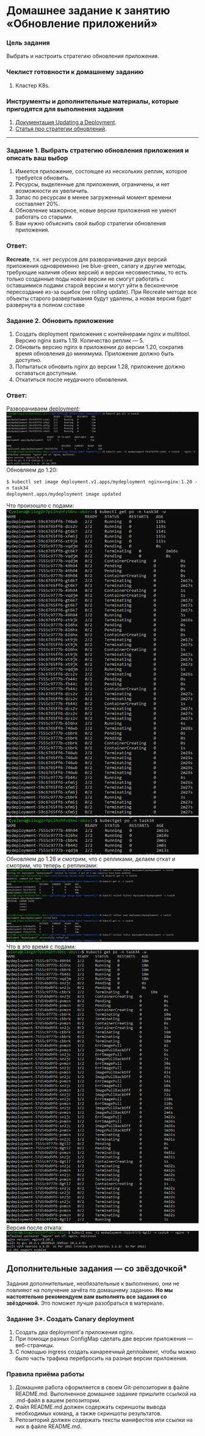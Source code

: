 # Домашнее задание к занятию «Обновление приложений»

### Цель задания

Выбрать и настроить стратегию обновления приложения.

### Чеклист готовности к домашнему заданию

1. Кластер K8s.

### Инструменты и дополнительные материалы, которые пригодятся для выполнения задания

1. [Документация Updating a Deployment](https://kubernetes.io/docs/concepts/workloads/controllers/deployment/#updating-a-deployment).
2. [Статья про стратегии обновлений](https://habr.com/ru/companies/flant/articles/471620/).

-----

### Задание 1. Выбрать стратегию обновления приложения и описать ваш выбор

1. Имеется приложение, состоящее из нескольких реплик, которое требуется обновить.
2. Ресурсы, выделенные для приложения, ограничены, и нет возможности их увеличить.
3. Запас по ресурсам в менее загруженный момент времени составляет 20%.
4. Обновление мажорное, новые версии приложения не умеют работать со старыми.
5. Вам нужно объяснить свой выбор стратегии обновления приложения.

### Ответ:
**Recreate**, т.к. нет ресурсов для разворачивания двух версий приложения одновременно (не blue-green, canary и другие методы, требующие наличия обеих версий) и версии несовместимы, то есть только созданные поды новой версии не смогут работать с оставшимися подами старой версии и могут уйти в бесконечное пересоздание из-за ошибок (не rolling update). При Recreate методе все объекты старого развертывания будут удалены, а новая версия будет развернута в полном составе


### Задание 2. Обновить приложение

1. Создать deployment приложения с контейнерами nginx и multitool. Версию nginx взять 1.19. Количество реплик — 5.
2. Обновить версию nginx в приложении до версии 1.20, сократив время обновления до минимума. Приложение должно быть доступно.
3. Попытаться обновить nginx до версии 1.28, приложение должно оставаться доступным.
4. Откатиться после неудачного обновления.

### Ответ:
Разворачиваем [deployment](./nginx_1.19_deployment.yaml):
![nginx_1.19.PNG](./nginx_1.19.PNG) <br />
Обновляем до 1.20:
```
$ kubectl set image deployment.v1.apps/mydeployment nginx=nginx:1.20 -n task34
deployment.apps/mydeployment image updated
```
Что произошло с подами: <br />
![update_to_1.20.PNG](./update_to_1.20.PNG) <br />
![running_1.20.PNG](./running_1.20.PNG) <br />
Обновляем до 1.28 и смотрим, что с репликами, делаем откат и смотрим, что теперь с репликами: <br />
![update_to_1.28_commands.PNG](./update_to_1.28_commands.PNG) <br />
Что в это время с подами: <br />
![update_to_1.28.PNG](./update_to_1.28.PNG) <br />
Версия после отката: <br />
![version_after_roll_back.PNG](./version_after_roll_back.PNG)

## Дополнительные задания — со звёздочкой*

Задания дополнительные, необязательные к выполнению, они не повлияют на получение зачёта по домашнему заданию. **Но мы настоятельно рекомендуем вам выполнять все задания со звёздочкой.** Это поможет лучше разобраться в материале.   

### Задание 3*. Создать Canary deployment

1. Создать два deployment'а приложения nginx.
2. При помощи разных ConfigMap сделать две версии приложения — веб-страницы.
3. С помощью ingress создать канареечный деплоймент, чтобы можно было часть трафика перебросить на разные версии приложения.

### Правила приёма работы

1. Домашняя работа оформляется в своем Git-репозитории в файле README.md. Выполненное домашнее задание пришлите ссылкой на .md-файл в вашем репозитории.
2. Файл README.md должен содержать скриншоты вывода необходимых команд, а также скриншоты результатов.
3. Репозиторий должен содержать тексты манифестов или ссылки на них в файле README.md.
